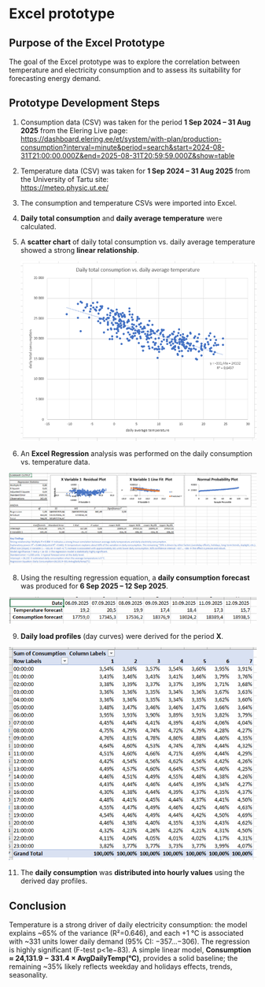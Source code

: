 # Excel prototype

## Purpose of the Excel Prototype  
The goal of the Excel prototype was to explore the correlation between temperature and electricity consumption and to assess its suitability for forecasting energy demand.

## Prototype Development Steps

1. Consumption data (CSV) was taken for the period **1 Sep 2024 – 31 Aug 2025** from the Elering Live page:  
   <https://dashboard.elering.ee/et/system/with-plan/production-consumption?interval=minute&period=search&start=2024-08-31T21:00:00.000Z&end=2025-08-31T20:59:59.000Z&show=table>

2. Temperature data (CSV) was taken for **1 Sep 2024 – 31 Aug 2025** from the University of Tartu site:  
   <https://meteo.physic.ut.ee/>

3. The consumption and temperature CSVs were imported into Excel.  

4. **Daily total consumption** and **daily average temperature** were calculated.  

5. A **scatter chart** of daily total consumption vs. daily average temperature showed a strong **linear relationship**.
     
   [![Scatter Chart](https://github.com/martinoland1/Electricity-Consumption-Forecast/blob/main/excel_prototype/scatter_chart.png)](https://github.com/martinoland1/Electricity-Consumption-Forecast/blob/main/excel_prototype/scatter_chart.png)

7. An **Excel Regression** analysis was performed on the daily consumption vs. temperature data.  

![Regression Analysis](https://github.com/martinoland1/Electricity-Consumption-Forecast/blob/main/excel_prototype/regression_analysis.png)

8. Using the resulting regression equation, a **daily consumption forecast** was produced for **6 Sep 2025 – 12 Sep 2025**.  

![Daily Consumption Forecast](https://github.com/martinoland1/Electricity-Consumption-Forecast/blob/main/excel_prototype/daily_consumption_forecast.png)

9. **Daily load profiles** (day curves) were derived for the period **X**.

![Daily Profile](https://github.com/martinoland1/Electricity-Consumption-Forecast/blob/main/excel_prototype/daily_ptofile.png)

11. The **daily consumption** was **distributed into hourly values** using the derived day profiles.  

## Conclusion

Temperature is a strong driver of daily electricity consumption: the model explains ~65% of the variance (R²=0.646), and each +1 °C is associated with ~331 units lower daily demand (95% CI: −357…−306). The regression is highly significant (F-test p<1e−83). A simple linear model, **Consumption ≈ 24,131.9 − 331.4 × AvgDailyTemp(°C)**, provides a solid baseline; the remaining ~35% likely reflects weekday and holidays effects, trends, seasonality.

